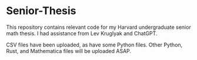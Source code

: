 # Senior-Thesis
This repository contains relevant code for my Harvard undergraduate senior math thesis. I had assistance from Lev Kruglyak and ChatGPT.

CSV files have been uploaded, as have some Python files. Other Python, Rust, and Mathematica files will be uploaded ASAP.
